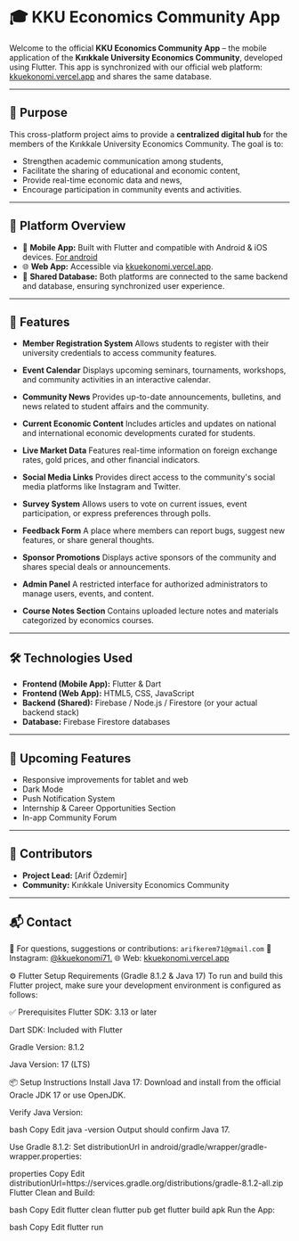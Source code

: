 # 🎓 KKU Economics Community App

Welcome to the official **KKU Economics Community App** – the mobile application of the **Kırıkkale University Economics Community**, developed using Flutter.
This app is synchronized with our official web platform: [kkuekonomi.vercel.app](https://kkuekonomi.vercel.app/) and shares the same database.

---

## 🚀 Purpose

This cross-platform project aims to provide a **centralized digital hub** for the members of the Kırıkkale University Economics Community. The goal is to:

* Strengthen academic communication among students,
* Facilitate the sharing of educational and economic content,
* Provide real-time economic data and news,
* Encourage participation in community events and activities.

---

## 📱 Platform Overview

* 📲 **Mobile App:** Built with Flutter and compatible with Android & iOS devices. [For android](https://play.google.com/store/apps/details?id=com.arifozdemir.ekos&hl=tr)
* 🌐 **Web App:** Accessible via [kkuekonomi.vercel.app](https://kkuekonomi.vercel.app/).
* 🔗 **Shared Database:** Both platforms are connected to the same backend and database, ensuring synchronized user experience.

---

## 📌 Features

* **Member Registration System**
  Allows students to register with their university credentials to access community features.

* **Event Calendar**
  Displays upcoming seminars, tournaments, workshops, and community activities in an interactive calendar.

* **Community News**
  Provides up-to-date announcements, bulletins, and news related to student affairs and the community.

* **Current Economic Content**
  Includes articles and updates on national and international economic developments curated for students.

* **Live Market Data**
  Features real-time information on foreign exchange rates, gold prices, and other financial indicators.

* **Social Media Links**
  Provides direct access to the community's social media platforms like Instagram and Twitter.

* **Survey System**
  Allows users to vote on current issues, event participation, or express preferences through polls.

* **Feedback Form**
  A place where members can report bugs, suggest new features, or share general thoughts.

* **Sponsor Promotions**
  Displays active sponsors of the community and shares special deals or announcements.

* **Admin Panel**
  A restricted interface for authorized administrators to manage users, events, and content.

* **Course Notes Section**
  Contains uploaded lecture notes and materials categorized by economics courses.

---

## 🛠️ Technologies Used

* **Frontend (Mobile App):** Flutter & Dart
* **Frontend (Web App):** HTML5, CSS, JavaScript
* **Backend (Shared):** Firebase / Node.js / Firestore (or your actual backend stack)
* **Database:** Firebase Firestore databases

---

## 🌟 Upcoming Features

* Responsive improvements for tablet and web
* Dark Mode
* Push Notification System
* Internship & Career Opportunities Section
* In-app Community Forum

---

## 🤝 Contributors

* **Project Lead:** \[Arif Özdemir]
* **Community:** Kırıkkale University Economics Community

---

## 📬 Contact

📧 For questions, suggestions or contributions: `arifkerem71@gmail.com`
📸 Instagram: [@kkuekonomi71.](https://www.instagram.com/kkuekonomi/)
🌐 Web: [kkuekonomi.vercel.app](https://kkuekonomi.vercel.app/)

⚙️ Flutter Setup Requirements (Gradle 8.1.2 & Java 17)
To run and build this Flutter project, make sure your development environment is configured as follows:

✅ Prerequisites
Flutter SDK: 3.13 or later

Dart SDK: Included with Flutter

Gradle Version: 8.1.2

Java Version: 17 (LTS)

📦 Setup Instructions
Install Java 17:
Download and install from the official Oracle JDK 17 or use OpenJDK.

Verify Java Version:

bash
Copy
Edit
java -version
Output should confirm Java 17.

Use Gradle 8.1.2:
Set distributionUrl in android/gradle/wrapper/gradle-wrapper.properties:

properties
Copy
Edit
distributionUrl=https\://services.gradle.org/distributions/gradle-8.1.2-all.zip
Flutter Clean and Build:

bash
Copy
Edit
flutter clean
flutter pub get
flutter build apk
Run the App:

bash
Copy
Edit
flutter run

